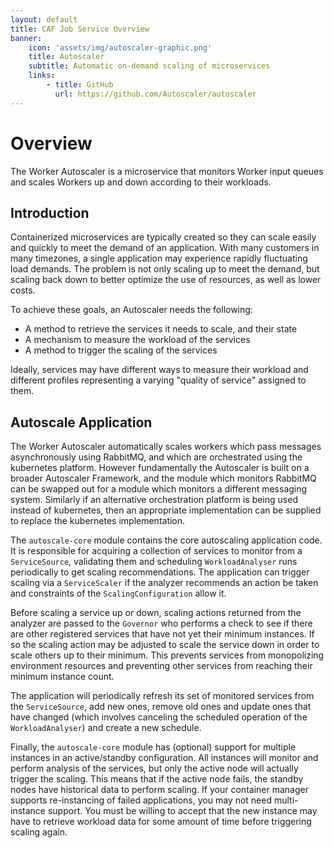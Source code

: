 ```yaml
---
layout: default
title: CAF Job Service Overview
banner: 
    icon: 'assets/img/autoscaler-graphic.png'
    title: Autoscaler
    subtitle: Automatic on-demand scaling of microservices
    links:
        - title: GitHub 
          url: https://github.com/Autoscaler/autoscaler 
---
```


# Overview

The Worker Autoscaler is a microservice that monitors Worker input queues and scales Workers up and down according to their workloads.

## Introduction
Containerized microservices are typically created so they can scale easily and quickly to meet the demand of an application. With many customers in many timezones, a single application may experience rapidly fluctuating load demands. The problem is not only scaling up to meet the demand, but scaling back down to better optimize the use of resources, as well as lower costs.

To achieve these goals, an Autoscaler needs the following:

* A method to retrieve the services it needs to scale, and their state
* A mechanism to measure the workload of the services
* A method to trigger the scaling of the services

Ideally, services may have different ways to measure their workload and different profiles representing a varying "quality of service" assigned to them.

## Autoscale Application
The Worker Autoscaler automatically scales workers which pass messages asynchronously using RabbitMQ, and which are orchestrated using the kubernetes platform. However fundamentally the Autoscaler is built on a broader Autoscaler Framework, and the module which monitors RabbitMQ can be swapped out for a module which monitors a different messaging system.  Similarly if an alternative orchestration platform is being used instead of kubernetes, then an appropriate implementation can be supplied to replace the kubernetes implementation.

The `autoscale-core` module contains the core autoscaling application code.  It is responsible for acquiring a collection of services to monitor from a `ServiceSource`, validating them and scheduling `WorkloadAnalyser` runs periodically to get scaling recommendations. The application can trigger scaling via a `ServiceScaler` if the analyzer recommends an action be taken and constraints of the `ScalingConfiguration` allow it.

Before scaling a service up or down, scaling actions returned from the analyzer are passed to the `Governor` who performs a check to see if there are other registered services that have not yet their minimum instances. If so the scaling action may be adjusted to scale the service down in order to scale others up to their minimum. This prevents services from monopolizing environment resources and preventing other services from reaching their minimum instance count.

The application will periodically refresh its set of monitored services from the `ServiceSource`, add new ones, remove old ones and update ones that have changed (which involves canceling the scheduled operation of the `WorkloadAnalyser`) and create a new schedule.
 
Finally, the `autoscale-core` module has (optional) support for multiple instances in an active/standby configuration. All instances will monitor and perform analysis of the services, but only the active node will actually trigger the scaling. This means that if the active node fails, the standby nodes have historical data to perform scaling. If your container manager supports re-instancing of failed applications, you may not need multi-instance support. You must be willing to accept that the new instance may have to retrieve workload data for some amount of time before triggering scaling again.
